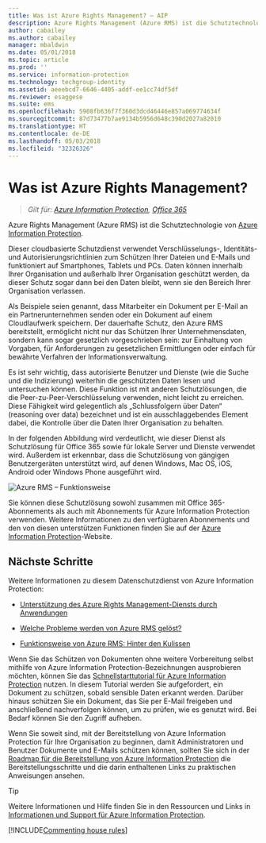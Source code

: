 ```yaml
---
title: Was ist Azure Rights Management? – AIP
description: Azure Rights Management (Azure RMS) ist die Schutztechnologie von Azure Information Protection.
author: cabailey
ms.author: cabailey
manager: mbaldwin
ms.date: 05/01/2018
ms.topic: article
ms.prod: ''
ms.service: information-protection
ms.technology: techgroup-identity
ms.assetid: aeeebcd7-6646-4405-addf-ee1cc74df5df
ms.reviewer: esaggese
ms.suite: ems
ms.openlocfilehash: 5908fb636f7f360d3dcd46446e857a069774634f
ms.sourcegitcommit: 87d73477b7ae9134b5956d648c390d2027a82010
ms.translationtype: HT
ms.contentlocale: de-DE
ms.lasthandoff: 05/03/2018
ms.locfileid: "32326326"
---
```

# <a name="what-is-azure-rights-management"></a>Was ist Azure Rights Management?

>*Gilt für: [Azure Information Protection](https://azure.microsoft.com/pricing/details/information-protection), [Office 365](http://download.microsoft.com/download/E/C/F/ECF42E71-4EC0-48FF-AA00-577AC14D5B5C/Azure_Information_Protection_licensing_datasheet_EN-US.pdf)*


Azure Rights Management (Azure RMS) ist die Schutztechnologie von [Azure Information Protection](what-is-information-protection.md).

Dieser cloudbasierte Schutzdienst verwendet Verschlüsselungs-, Identitäts- und Autorisierungsrichtlinien zum Schützen Ihrer Dateien und E-Mails und funktioniert auf Smartphones, Tablets und PCs. Daten können innerhalb Ihrer Organisation und außerhalb Ihrer Organisation geschützt werden, da dieser Schutz sogar dann bei den Daten bleibt, wenn sie den Bereich Ihrer Organisation verlassen.

Als Beispiele seien genannt, dass Mitarbeiter ein Dokument per E-Mail an ein Partnerunternehmen senden oder ein Dokument auf einem Cloudlaufwerk speichern. Der dauerhafte Schutz, den Azure RMS bereitstellt, ermöglicht nicht nur das Schützen Ihrer Unternehmensdaten, sondern kann sogar gesetzlich vorgeschrieben sein: zur Einhaltung von Vorgaben, für Anforderungen zu gesetzlichen Ermittlungen oder einfach für bewährte Verfahren der Informationsverwaltung.

Es ist sehr wichtig, dass autorisierte Benutzer und Dienste (wie die Suche und die Indizierung) weiterhin die geschützten Daten lesen und untersuchen können. Diese Funktion ist mit anderen Schutzlösungen, die die Peer-zu-Peer-Verschlüsselung verwenden, nicht leicht zu erreichen. Diese Fähigkeit wird gelegentlich als „Schlussfolgern über Daten“ (reasoning over data) bezeichnet und ist ein ausschlaggebendes Element dabei, die Kontrolle über die Daten Ihrer Organisation zu behalten.

In der folgenden Abbildung wird verdeutlicht, wie dieser Dienst als Schutzlösung für Office 365 sowie für lokale Server und Dienste verwendet wird. Außerdem ist erkennbar, dass die Schutzlösung von gängigen Benutzergeräten unterstützt wird, auf denen Windows, Mac OS, iOS, Android oder Windows Phone ausgeführt wird.


![Azure RMS – Funktionsweise](../media/AzRMS_elements.png)

Sie können diese Schutzlösung sowohl zusammen mit Office 365-Abonnements als auch mit Abonnements für Azure Information Protection verwenden. Weitere Informationen zu den verfügbaren Abonnements und den von diesen unterstützen Funktionen finden Sie auf der [Azure Information Protection](https://azure.microsoft.com/pricing/details/information-protection/)-Website.

## <a name="next-steps"></a>Nächste Schritte

Weitere Informationen zu diesem Datenschutzdienst von Azure Information Protection:

- [Unterstützung des Azure Rights Management-Diensts durch Anwendungen](applications-support.md)

- [Welche Probleme werden von Azure RMS gelöst?](azure-rms-problems-it-solves.md)

- [Funktionsweise von Azure RMS: Hinter den Kulissen](how-does-it-work.md)

Wenn Sie das Schützen von Dokumenten ohne weitere Vorbereitung selbst mithilfe von Azure Information Protection-Bezeichnungen ausprobieren möchten, können Sie das [Schnellstarttutorial für Azure Information Protection](../get-started/infoprotect-quick-start-tutorial.md) nutzen. In diesem Tutorial werden Sie aufgefordert, ein Dokument zu schützen, sobald sensible Daten erkannt werden. Darüber hinaus schützen Sie ein Dokument, das Sie per E-Mail freigeben und anschließend nachverfolgen können, um zu prüfen, wie es genutzt wird. Bei Bedarf können Sie den Zugriff aufheben.

Wenn Sie soweit sind, mit der Bereitstellung von Azure Information Protection für Ihre Organisation zu beginnen, damit Administratoren und Benutzer Dokumente und E-Mails schützen können, sollten Sie sich in der [Roadmap für die Bereitstellung von Azure Information Protection](../plan-design/deployment-roadmap.md) die Bereitstellungsschritte und die darin enthaltenen Links zu praktischen Anweisungen ansehen.

> [!TIP]
> Weitere Informationen und Hilfe finden Sie in den Ressourcen und Links in [Informationen und Support für Azure Information Protection](../get-started/information-support.md).

[!INCLUDE[Commenting house rules](../includes/houserules.md)]